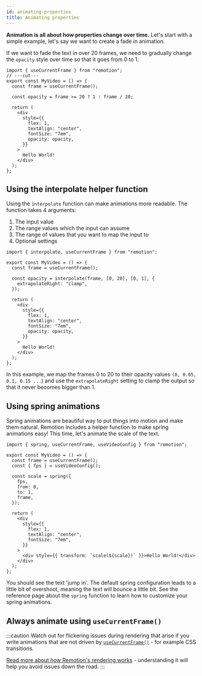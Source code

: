 ```yaml
---
id: animating-properties
title: Animating properties
---
```


**Animation is all about how properties change over time.**
Let's start with a simple example, let's say we want to create a fade in animation.

If we want to fade the text in over 20 frames, we need to gradually change the `opacity` style over time so that it goes from 0 to 1.

```tsx twoslash {4, 12}
import { useCurrentFrame } from "remotion";
// ---cut---
export const MyVideo = () => {
  const frame = useCurrentFrame();

  const opacity = frame >= 20 ? 1 : frame / 20;

  return (
    <div
      style={{
        flex: 1,
        textAlign: "center",
        fontSize: "7em",
        opacity: opacity,
      }}
    >
      Hello World!
    </div>
  );
};
```

## Using the interpolate helper function

Using the `interpolate` function can make animations more readable.
The function takes 4 arguments:

1. The input value
2. The range values which the input can assume
3. The range of values that you want to map the input to
4. Optional settings

```tsx twoslash {6-8, 16}
import { interpolate, useCurrentFrame } from "remotion";

export const MyVideo = () => {
  const frame = useCurrentFrame();

  const opacity = interpolate(frame, [0, 20], [0, 1], {
    extrapolateRight: "clamp",
  });

  return (
    <div
      style={{
        flex: 1,
        textAlign: "center",
        fontSize: "7em",
        opacity: opacity,
      }}
    >
      Hello World!
    </div>
  );
};
```

In this example, we map the frames 0 to 20 to their opacity values `(0, 0.05, 0.1, 0.15 ...`) and use the `extrapolateRight` setting to clamp the output so that it never becomes bigger than 1.

## Using spring animations

Spring animations are beautiful way to put things into motion and make them natural. Remotion includes a helper function to make spring animations easy! This time, let's animate the scale of the text.

```tsx twoslash {7-12, 22}
import { spring, useCurrentFrame, useVideoConfig } from "remotion";

export const MyVideo = () => {
  const frame = useCurrentFrame();
  const { fps } = useVideoConfig();

  const scale = spring({
    fps,
    from: 0,
    to: 1,
    frame,
  });

  return (
    <div
      style={{
        flex: 1,
        textAlign: "center",
        fontSize: "7em",
      }}
    >
      <div style={{ transform: `scale(${scale})` }}>Hello World!</div>
    </div>
  );
};
```

You should see the text 'jump in'. The default spring configuration leads to a little bit of overshoot, meaning the text will bounce a little bit. See the reference page about the `spring` function to learn how to customize your spring animations.

## Always animate using `useCurrentFrame()`

:::caution
Watch out for flickering issues during rendering that arise if you write animations that are not driven by [`useCurrentFrame()`](/docs/use-current-frame) - for example CSS transitions.

[Read more about how Remotion's rendering works](/docs/flickering) - understanding it will help you avoid issues down the road.
:::
